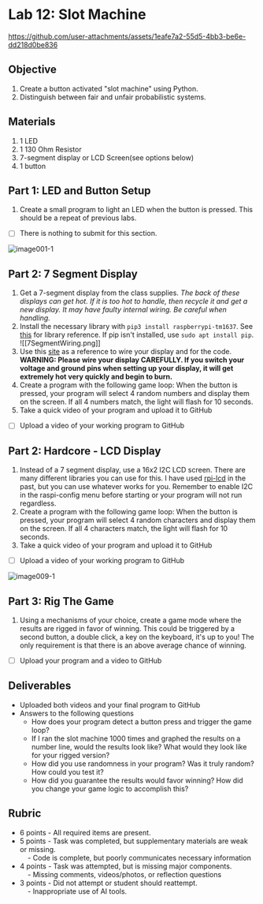 # Lab 12: Slot Machine



https://github.com/user-attachments/assets/1eafe7a2-55d5-4bb3-be6e-dd218d0be836



## Objective

1. Create a button activated "slot machine" using Python. 
2. Distinguish between fair and unfair probabilistic systems. 

## Materials 

1. 1 LED 
2. 1 130 Ohm Resistor
3. 7-segment display or LCD Screen(see options below) 
4. 1 button
## Part 1: LED and Button Setup

1. Create a small program to light an LED when the button is pressed. This should be a repeat of previous labs. 

- [ ] There is nothing to submit for this section.

![image001-1](https://github.com/user-attachments/assets/68528cbb-a019-46e5-a512-5c0ea3430cac)

## Part 2: 7 Segment Display

1.  Get a 7-segment display from the class supplies. *The back of these displays can get hot. If it is too hot to handle, then recycle it and get a new display. It may have faulty internal wiring. Be careful when handling.*
2. Install the necessary library with `pip3 install raspberrypi-tm1637`. See [this](https://pypi.org/project/raspberrypi-tm1637/) for library reference. If pip isn't installed, use `sudo apt install pip`. 
![[7SegmentWiring.png]]
3. Use this [site](https://thingsdaq.org/2022/10/02/7-segment-led-display-with-raspberry-pi/) as a reference to wire your display and for the code. **WARNING: Please wire your display CAREFULLY. If you switch your voltage and ground pins when setting up your display, it will get extremely hot very quickly and begin to burn.**
4. Create a program with the following game loop: When the button is pressed, your program will select 4 random numbers and display them on the screen. If all 4 numbers match, the light will flash for 10 seconds.
5. Take a quick video of your program and upload it to GitHub

- [ ] Upload a video of your working program to GitHub

## Part 2: Hardcore - LCD Display 

1. Instead of a 7 segment display, use a 16x2 I2C LCD screen. There are many different libraries you can use for this. I have used [rpi-lcd](https://github.com/bogdal/rpi-lcd) in the past, but you can use whatever works for you. Remember to enable I2C in the raspi-config menu before starting or your program will not run regardless.
2. Create a program with the following game loop: When the button is pressed, your program will select 4 random characters and display them on the screen. If all 4 characters match, the light will flash for 10 seconds.
3. Take a quick video of your program and upload it to GitHub

- [ ] Upload a video of your working program to GitHub


 ![image009-1](https://github.com/user-attachments/assets/c5a60d73-8f4a-4230-b61e-b867d6e72848)

## Part 3: Rig The Game

1. Using a mechanisms of your choice, create a game mode where the results are rigged in favor of winning. This could be triggered by a second button, a double click, a key on the keyboard, it's up to you! The only requirement is that there is an above average chance of winning. 

- [ ] Upload your program and a video to GitHub

## Deliverables

- Uploaded both videos and your final program to GitHub
- Answers to the following questions 
	- How does your program detect a button press and trigger the game loop?
	- If I ran the slot machine 1000 times and graphed the results on a number line, would the results look like? What would they look like for your rigged version?
	- How did you use randomness in your program? Was it truly random? How could you test it?
	- How did you guarantee the results would favor winning? How did you change your game logic to accomplish this? 

## Rubric 

- 6 points - All required items are present.    
- 5 points - Task was completed, but supplementary materials are weak or missing.    
    - Code is complete, but poorly communicates necessary information
- 4 points - Task was attempted, but is missing major components.    
    - Missing comments, videos/photos, or reflection questions  
- 3 points - Did not attempt or student should reattempt.  
    - Inappropriate use of AI tools.


